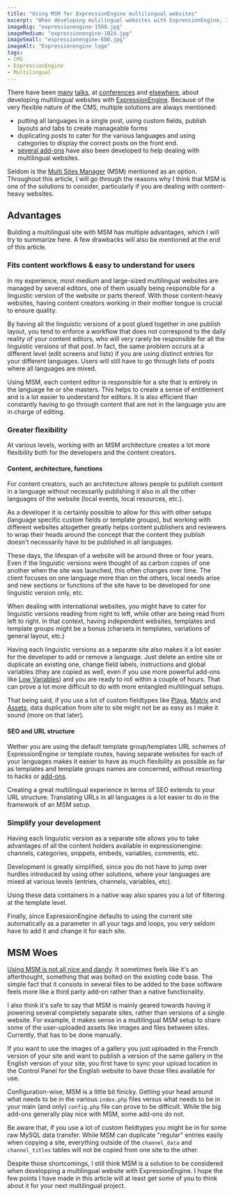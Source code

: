 ```yaml
---
title: "Using MSM for ExpressionEngine multilingual websites"
excerpt: "When developing mulilingual websites with ExpressionEngine, I would argue that (wait for it) the Multi-Sites Manager is one of the options you should consider, especially when dealing with content-heavy websites."
imageBig: "expressionengine-1500.jpg"
imageMedium: "expressionengine-1024.jpg"
imageSmall: "expressionengine-600.jpg"
imageAlt: "Expressionengine logo"
tags:
- CMS
- ExpressionEngine
- Multilingual
---
```


There have been [many](http://eeinsider.com/articles/multi-language-solutions-for-expressionengine/) [talks](http://cwcrawley.co.uk/2010/01/multi-lingual-websites-in-expressionengine/), at [conferences](https://speakerdeck.com/stevieg_83/intro-to-multi-lingual-sites-in-expressionengine) and [elsewhere](http://www.slideshare.net/vinnyio/multilanguage-websites-in-expressionengine), about developing multilingual websites with [ExpressionEngine](http://ellislab.com/expressionengine/). Because of the very flexible nature of the CMS, multiple solutions are always mentioned:

- putting all languages in a single post, using custom fields, publish layouts and tabs to create manageable forms
- duplicating posts to cater for the various languages and using categories to display the correct posts on the front end.
- [several add-ons](http://devot-ee.com/search/results?keywords=languages&collection=addons&addon_version_support=ee2) have also been developed to help dealing with multilingual websites.

Seldom is the [Multi Sites Manager](http://ellislab.com/expressionengine/user-guide/cp/sites/index.html) (MSM) mentioned as an option. Throughout this article, I will go through the reasons why I think that MSM is one of the solutions to consider, particularly if you are dealing with content-heavy websites.

## Advantages

Building a multilingual site with MSM has multiple advantages, which I will try to summarize here. A few drawbacks will also be mentioned at the end of this article.

### Fits content workflows & easy to understand for users

In my experience, most medium and large-sized multilingual websites are managed by several editors, one of them usually being responsible for a linguistic version of the website or parts thereof. With those content-heavy websites, having content creators working in their mother tongue is crucial to ensure quality.

By having all the linguistic versions of a post glued together in one publish layout, you tend to enforce a workflow that does not correspond to the daily reality of your content editors, who will very rarely be responsible for all the linguistic versions of that post. In fact, the same problem occurs at a different level (edit screens and lists) if you are using distinct entries for your different languages. Users will still have to go through lists of posts where all languages are mixed.

Using MSM, each content editor is responsible for a site that is entirely in the language he or she masters. This helps to create a sense of entitlement and is a lot easier to understand for editors. It is also efficient than constantly having to go through content that are not in the language you are in charge of editing.

### Greater flexibility

At various levels, working with an MSM architecture creates a lot more flexibility both for the developers and the content creators.

#### Content, architecture, functions

For content creators, such an architecture allows people to publish content in a language without necessarily publishing it also in all the other languages of the website (local events, local resources, etc.).

As a developer it is certainly possible to allow for this with other setups (language specific custom fields or template groups), but working with different websites altogether greatly helps content publishers and reviewers to wrap their heads around the concept that the content they publish doesn't necessarily have to be published in all languages.

These days, the lifespan of a website will be around three or four years. Even if the linguistic versions were thought of as carbon copies of one another when the site was launched, this often changes over time. The client focuses on one language more than on the others, local needs arise and new sections or functions of the site have to be developed for one linguistic version only, etc.

When dealing with international websites, you might have to cater for linguistic versions reading from right to left, while other are being read from left to right. In that context, having independent websites, templates and template groups might be a bonus (charsets in templates, variations of general layout, etc.)

Having each linguistic versions as a separate site also makes it a lot easier for the developer to add or remove a language. Just delete an entire site or duplicate an existing one, change field labels, instructions and global variables (they are copied as well, even if you use more powerful add-ons like [Low Variables](http://devot-ee.com/add-ons/low-variables)) and you are ready to roll within a couple of hours. That can prove a lot more difficult to do with more entangled multilingual setups.

That being said, if you use a lot of custom fieldtypes like [Playa](http://devot-ee.com/add-ons/playa), [Matrix](http://devot-ee.com/add-ons/matrix) and [Assets](http://devot-ee.com/add-ons/assets), data duplication from site to site might not be as easy as I make it sound (more on that later).

#### SEO and URL structure

Wether you are using the default template group/templates URL schemes of ExpressionEngine or template routes, having separate websites for each of your languages makes it easier to have as much flexibility as possible as far as templates and template groups names are concerned, without resorting to hacks or [add-ons](http://devot-ee.com/add-ons/transcribe).

Creating a great multilingual experience in terms of SEO extends to your URL structure. Translating URLs in all languages is a lot easier to do in the framework of an MSM setup.

### Simplify your development

Having each linguistic version as a separate site allows you to take advantages of all the content holders available in expressionengine: channels, categories, snippets, embeds, variables, comments, etc.

Development is greatly simplified, since you do not have to jump over hurdles introduced by using other solutions, where your languages are mixed at various levels (entries, channels, variables, etc).

Using these data containers in a native way also spares you a lot of filtering at the template level.

Finally, since ExpressionEngine defaults to using the current site automatically as a parameter in all your tags and loops, you very seldom have to add it and change it for each site.

## MSM Woes

[Using MSM is not all nice and dandy](https://twitter.com/jacobrussell/status/245575758381207552). It sometimes feels like it's an afterthought, something that was bolted on the existing code base. The simple fact that it consists in several files to be added to the base software feels more like a third party add-on rather than a native functionality.

I also think it's safe to say that MSM is mainly geared towards having it powering several completely separate sites, rather than versions of a single website. For example, it makes sense in a multilingual MSM setup to share some of the user-uploaded assets like images and files between sites. Currently, that has to be done manually.

If you want to use the images of a gallery you just uploaded in the French version of your site and want to publish a version of the same gallery in the English version of your site, you first have to sync your upload location in the Control Panel for the English website to have those files available for use.

Configuration-wise, MSM is a little bit finicky. Getting your head around what needs to be in the various `index.php` files versus what needs to be in your main (and only) `config.php` file can prove to be difficult. While the big add-ons generally play nice with MSM, some add-ons do not.

Be aware that, if you use a lot of custom fieldtypes you might be in for some raw MySQL data transfer. While MSM can duplicate "regular" entries easily when copying a site, everything outside of the `channel_data` and `channel_titles` tables will not be copied from one site to the other.

Despite those shortcomings, I still think MSM is a solution to be considered when developping a multilingual website with ExpressionEngine. I hope the few points I have made in this article will at least get some of you to think about it for your next multilingual project.

